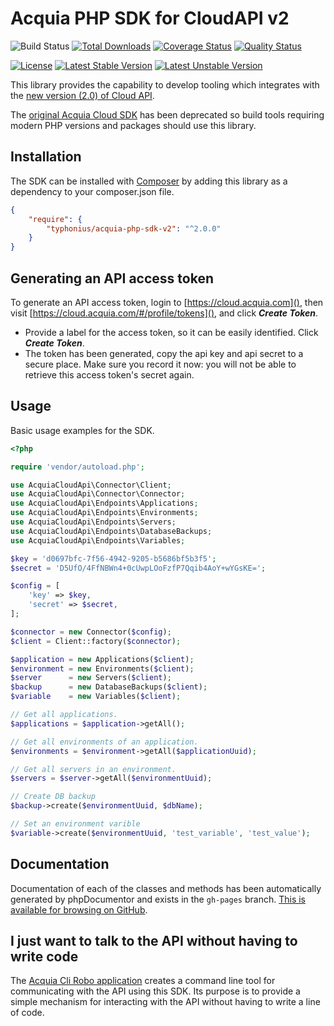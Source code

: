
Acquia PHP SDK for CloudAPI v2
=

![Build Status](https://github.com/typhonius/acquia-php-sdk-v2/workflows/PHP%20Composer/badge.svg)
[![Total Downloads](https://poser.pugx.org/typhonius/acquia-php-sdk-v2/downloads.png)](https://packagist.org/packages/typhonius/acquia-php-sdk-v2)
[![Coverage Status](https://codecov.io/gh/typhonius/acquia-php-sdk-v2/branch/master/graph/badge.svg)](https://codecov.io/gh/typhonius/acquia-php-sdk-v2)
[![Quality Status](https://scrutinizer-ci.com/g/typhonius/acquia-php-sdk-v2/badges/quality-score.png?b=master)](https://scrutinizer-ci.com/g/typhonius/acquia-php-sdk-v2/)

[![License](https://poser.pugx.org/typhonius/acquia-php-sdk-v2/license.png)](https://www.versioneye.com/user/projects/5a18bd670fb24f2125873c86#tab-dependencies)
[![Latest Stable Version](https://poser.pugx.org/typhonius/acquia-php-sdk-v2/v/stable.png)](https://packagist.org/packages/typhonius/acquia-php-sdk-v2)
[![Latest Unstable Version](https://poser.pugx.org/typhonius/acquia-php-sdk-v2/v/unstable.png)](https://packagist.org/packages/typhonius/acquia-php-sdk-v2)

This library provides the capability to develop tooling which integrates with the [new version (2.0) of Cloud API](https://cloud.acquia.com/api-docs/).

The [original Acquia Cloud SDK](https://github.com/acquia/acquia-sdk-php) has been deprecated so build tools requiring modern PHP versions and packages should use this library.

## Installation

The SDK can be installed with [Composer](http://getcomposer.org) by adding this
library as a dependency to your composer.json file.

```json
{
    "require": {
        "typhonius/acquia-php-sdk-v2": "^2.0.0"
    }
}
```

## Generating an API access token

To generate an API access token, login to [https://cloud.acquia.com](), then visit [https://cloud.acquia.com/#/profile/tokens](), and click ***Create Token***.

* Provide a label for the access token, so it can be easily identified. Click ***Create Token***.
* The token has been generated, copy the api key and api secret to a secure place. Make sure you record it now: you will not be able to retrieve this access token's secret again.


## Usage

Basic usage examples for the SDK.

```php
<?php

require 'vendor/autoload.php';

use AcquiaCloudApi\Connector\Client;
use AcquiaCloudApi\Connector\Connector;
use AcquiaCloudApi\Endpoints\Applications;
use AcquiaCloudApi\Endpoints\Environments;
use AcquiaCloudApi\Endpoints\Servers;
use AcquiaCloudApi\Endpoints\DatabaseBackups;
use AcquiaCloudApi\Endpoints\Variables;

$key = 'd0697bfc-7f56-4942-9205-b5686bf5b3f5';
$secret = 'D5UfO/4FfNBWn4+0cUwpLOoFzfP7Qqib4AoY+wYGsKE=';

$config = [
    'key' => $key,
    'secret' => $secret,
];

$connector = new Connector($config);
$client = Client::factory($connector);

$application = new Applications($client);
$environment = new Environments($client);
$server      = new Servers($client);
$backup      = new DatabaseBackups($client);
$variable    = new Variables($client);

// Get all applications.
$applications = $application->getAll();

// Get all environments of an application.
$environments = $environment->getAll($applicationUuid);

// Get all servers in an environment.
$servers = $server->getAll($environmentUuid);

// Create DB backup
$backup->create($environmentUuid, $dbName);

// Set an environment varible
$variable->create($environmentUuid, 'test_variable', 'test_value');

```

## Documentation

Documentation of each of the classes and methods has been automatically generated by phpDocumentor and exists in the `gh-pages` branch. [This is available for browsing on GitHub](https://typhonius.github.io/acquia-php-sdk-v2/).

## I just want to talk to the API without having to write code

The [Acquia Cli Robo application](https://github.com/typhonius/acquia_cli) creates a command line tool for communicating with the API using this SDK. Its purpose is to provide a simple mechanism for interacting with the API without having to write a line of code.
